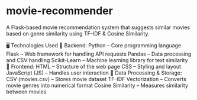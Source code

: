 # movie-recommender
A Flask-based movie recommendation system that suggests similar movies based on genre similarity using TF-IDF & Cosine Similarity.

🖥 Technologies Used
🔹 Backend:
Python – Core programming language
Flask – Web framework for handling API requests
Pandas – Data processing and CSV handling
Scikit-Learn – Machine learning library for text similarity
🔹 Frontend:
HTML – Structure of the web page
CSS – Styling and layout
JavaScript (JS) – Handles user interaction
🔹 Data Processing & Storage:
CSV (movies.csv) – Stores movie dataset
TF-IDF Vectorization – Converts movie genres into numerical format
Cosine Similarity – Measures similarity between movies

